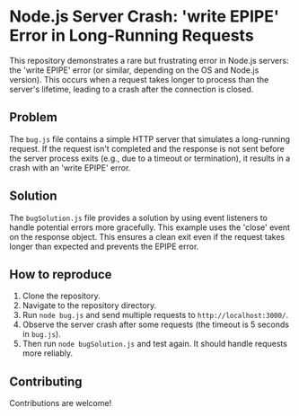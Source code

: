 # Node.js Server Crash: 'write EPIPE' Error in Long-Running Requests

This repository demonstrates a rare but frustrating error in Node.js servers: the 'write EPIPE' error (or similar, depending on the OS and Node.js version).  This occurs when a request takes longer to process than the server's lifetime, leading to a crash after the connection is closed.

## Problem

The `bug.js` file contains a simple HTTP server that simulates a long-running request. If the request isn't completed and the response is not sent before the server process exits (e.g., due to a timeout or termination), it results in a crash with an 'write EPIPE' error.

## Solution

The `bugSolution.js` file provides a solution by using event listeners to handle potential errors more gracefully. This example uses the 'close' event on the response object. This ensures a clean exit even if the request takes longer than expected and prevents the EPIPE error.

## How to reproduce

1. Clone the repository.
2. Navigate to the repository directory.
3. Run `node bug.js` and send multiple requests to `http://localhost:3000/`.
4. Observe the server crash after some requests (the timeout is 5 seconds in `bug.js`).
5. Then run `node bugSolution.js` and test again.  It should handle requests more reliably.

## Contributing

Contributions are welcome!